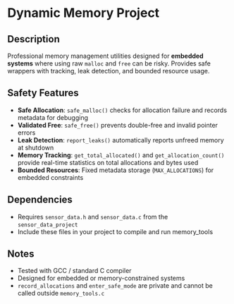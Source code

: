 # Dynamic Memory Project

## Description
Professional memory management utilities designed for **embedded systems** where using raw `malloc` and `free` can be risky.
Provides safe wrappers with tracking, leak detection, and bounded resource usage.

## Safety Features
- **Safe Allocation**: `safe_malloc()` checks for allocation failure and records metadata for debugging  
- **Validated Free**: `safe_free()` prevents double-free and invalid pointer errors  
- **Leak Detection**: `report_leaks()` automatically reports unfreed memory at shutdown
- **Memory Tracking**: `get_total_allocated()` and `get_allocation_count()` provide real-time statistics on total allocations and bytes used
- **Bounded Resources**: Fixed metadata storage (`MAX_ALLOCATIONS`) for embedded constraints


## Dependencies
- Requires `sensor_data.h` and `sensor_data.c` from the `sensor_data_project`
- Include these files in your project to compile and run memory_tools

## Notes
- Tested with GCC / standard C compiler
- Designed for embedded or memory-constrained systems
- `record_allocations` and `enter_safe_mode` are private and cannot be called outside `memory_tools.c`
